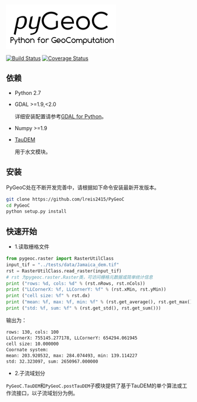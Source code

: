 ![pygeoc](docs/img/pygeoc.png)

[![Build Status](https://travis-ci.org/lreis2415/PyGeoC.svg?branch=master)](https://travis-ci.org/lreis2415/PyGeoC)
[![Coverage Status](https://coveralls.io/repos/github/lreis2415/PyGeoC/badge.svg)](https://coveralls.io/github/lreis2415/PyGeoC)


## 依赖
+ Python 2.7
+ GDAL >=1.9,<2.0 
 
  详细安装配置请参考[GDAL for Python](docs/python_gdal_install.rst)。
+ Numpy >=1.9
+ [TauDEM](http://hydrology.usu.edu/taudem/taudem5/)

  用于水文模块。

## 安装
PyGeoC处在不断开发完善中，请根据如下命令安装最新开发版本。

```bash
git clone https://github.com/lreis2415/PyGeoC
cd PyGeoC
python setup.py install
```

## 快速开始

+ 1.读取栅格文件
```python
from pygeoc.raster import RasterUtilClass
input_tif = "../tests/data/Jamaica_dem.tif"
rst = RasterUtilClass.read_raster(input_tif)
# rst 为pygeoc.raster.Raster类，可访问栅格元数据或简单统计信息
print ("rows: %d, cols: %d" % (rst.nRows, rst.nCols))
print ("LLCornerX: %f, LLCornerY: %f" % (rst.xMin, rst.yMin))
print ("cell size: %f" % rst.dx)
print ("mean: %f, max: %f, min: %f" % (rst.get_average(), rst.get_max(), rst.get_min()))
print ("std: %f, sum: %f" % (rst.get_std(), rst.get_sum()))
```

输出为：
```pydocstring
rows: 130, cols: 100
LLCornerX: 755145.277178, LLCornerY: 654294.061945
cell size: 10.000000
Coornate system: 
mean: 203.920532, max: 284.074493, min: 139.114227
std: 32.323097, sum: 2650967.000000
```
+ 2.子流域划分

`PyGeoC.TauDEM`和`PyGeoC.postTauDEM`子模块提供了基于TauDEM的单个算法或工作流接口，以子流域划分为例。

```python

```
